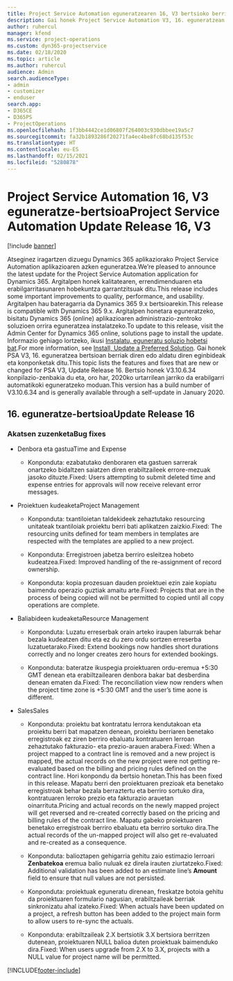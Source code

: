 ```yaml
---
title: Project Service Automation eguneratzearen 16, V3 bertsioko berrikuntzak edo aldaketak
description: Gai honek Project Service Automation V3, 16. eguneratzean erabilgarri dauden eginbideak eta konponketak ditu.
author: ruhercul
manager: kfend
ms.service: project-operations
ms.custom: dyn365-projectservice
ms.date: 02/18/2020
ms.topic: article
ms.author: ruhercul
audience: Admin
search.audienceType:
- admin
- customizer
- enduser
search.app:
- D365CE
- D365PS
- ProjectOperations
ms.openlocfilehash: 1f3bb4442ce1d06807f264003c930dbbee19a5c7
ms.sourcegitcommit: fa32b1893286f20271fa4ec4be8fc68bd135f53c
ms.translationtype: HT
ms.contentlocale: eu-ES
ms.lasthandoff: 02/15/2021
ms.locfileid: "5280878"
---
```

# <a name="project-service-automation-update-release-16-v3"></a><span data-ttu-id="8de79-103">Project Service Automation 16, V3 eguneratze-bertsioa</span><span class="sxs-lookup"><span data-stu-id="8de79-103">Project Service Automation Update Release 16, V3</span></span>

[!include [banner](../includes/psa-now-project-operations.md)]

<span data-ttu-id="8de79-104">Atseginez iragartzen dizuegu Dynamics 365 aplikaziorako Project Service Automation aplikazioaren azken eguneratzea.</span><span class="sxs-lookup"><span data-stu-id="8de79-104">We’re pleased to announce the latest update for the Project Service Automation application for Dynamics 365.</span></span> <span data-ttu-id="8de79-105">Argitalpen honek kalitatearen, errendimenduaren eta erabilgarritasunaren hobekuntza garrantzitsuak ditu.</span><span class="sxs-lookup"><span data-stu-id="8de79-105">This release includes some important improvements to quality, performance, and usability.</span></span>  <span data-ttu-id="8de79-106">Argitalpen hau bateragarria da Dynamics 365 9.x bertsioarekin.</span><span class="sxs-lookup"><span data-stu-id="8de79-106">This release is compatible with Dynamics 365 9.x.</span></span> <span data-ttu-id="8de79-107">Argitalpen honetara eguneratzeko, bisitatu Dynamics 365 (online) aplikazioaren administrazio-zentroko soluzioen orrira eguneratzea instalatzeko.</span><span class="sxs-lookup"><span data-stu-id="8de79-107">To update to this release, visit the Admin Center for Dynamics 365 online, solutions page to install the update.</span></span> <span data-ttu-id="8de79-108">Informazio gehiago lortzeko, ikusi [Instalatu, eguneratu soluzio hobetsi bat](https://docs.microsoft.com/dynamics365/project-service/upgrade-psa-home-page).</span><span class="sxs-lookup"><span data-stu-id="8de79-108">For more information, see [Install, Update a Preferred Solution](https://docs.microsoft.com/dynamics365/project-service/upgrade-psa-home-page).</span></span>
<span data-ttu-id="8de79-109">Gai honek PSA V3, 16. eguneratzea bertsioan berriak diren edo aldatu diren eginbideak eta konponketak ditu.</span><span class="sxs-lookup"><span data-stu-id="8de79-109">This topic lists the features and fixes that are new or changed for PSA V3, Update Release 16.</span></span> <span data-ttu-id="8de79-110">Bertsio honek V3.10.6.34 konpilazio-zenbakia du eta, oro har, 2020ko urtarrilean jarriko da erabilgarri automatikoki eguneratzeko moduan.</span><span class="sxs-lookup"><span data-stu-id="8de79-110">This version has a build number of V3.10.6.34 and is generally available through a self-update in January 2020.</span></span>


## <a name="update-release-16"></a><span data-ttu-id="8de79-111">16. eguneratze-bertsioa</span><span class="sxs-lookup"><span data-stu-id="8de79-111">Update Release 16</span></span>

### <a name="bug-fixes"></a><span data-ttu-id="8de79-112">Akatsen zuzenketa</span><span class="sxs-lookup"><span data-stu-id="8de79-112">Bug fixes</span></span>

-   <span data-ttu-id="8de79-113">Denbora eta gastua</span><span class="sxs-lookup"><span data-stu-id="8de79-113">Time and Expense</span></span>

    -   <span data-ttu-id="8de79-114">Konponduta: ezabatutako denboraren eta gastuen sarrerak onartzeko bidaltzen saiatzen diren erabiltzaileek errore-mezuak jasoko dituzte.</span><span class="sxs-lookup"><span data-stu-id="8de79-114">Fixed: Users attempting to submit deleted time and expense entries for approvals will now receive relevant error messages.</span></span>

-   <span data-ttu-id="8de79-115">Proiektuen kudeaketa</span><span class="sxs-lookup"><span data-stu-id="8de79-115">Project Management</span></span>

    -   <span data-ttu-id="8de79-116">Konponduta: txantiloietan taldekideek zehaztutako resourcing unitateak txantiloiak proiektu berri bati aplikatzen zaizkio.</span><span class="sxs-lookup"><span data-stu-id="8de79-116">Fixed: The resourcing units defined for team members in templates are respected with the templates are applied to a new project.</span></span>

    -   <span data-ttu-id="8de79-117">Konponduta: Erregistroen jabetza berriro esleitzea hobeto kudeatzea.</span><span class="sxs-lookup"><span data-stu-id="8de79-117">Fixed: Improved handling of the re-assignment of record ownership.</span></span>

    -   <span data-ttu-id="8de79-118">Konponduta: kopia prozesuan dauden proiektuei ezin zaie kopiatu baimendu operazio guztiak amaitu arte.</span><span class="sxs-lookup"><span data-stu-id="8de79-118">Fixed: Projects that are in the process of being copied will not be permitted to copied until all copy operations are complete.</span></span>

-   <span data-ttu-id="8de79-119">Baliabideen kudeaketa</span><span class="sxs-lookup"><span data-stu-id="8de79-119">Resource Management</span></span>

    -   <span data-ttu-id="8de79-120">Konponduta: Luzatu erreserbak orain arteko iraupen laburrak behar bezala kudeatzen ditu eta ez du zero ordu sortzen erreserba luzatuetarako.</span><span class="sxs-lookup"><span data-stu-id="8de79-120">Fixed: Extend bookings now handles short durations correctly and no longer creates zero hours for extended bookings.</span></span>

    -   <span data-ttu-id="8de79-121">Konponduta: bateratze ikuspegia proiektuaren ordu-eremua +5:30 GMT denean eta erabiltzailearen denbora bakar bat desberdina denean ematen da.</span><span class="sxs-lookup"><span data-stu-id="8de79-121">Fixed: The reconciliation view now renders when the project time zone is +5:30 GMT and the user’s time aone is different.</span></span>

-   <span data-ttu-id="8de79-122">Sales</span><span class="sxs-lookup"><span data-stu-id="8de79-122">Sales</span></span>

    -   <span data-ttu-id="8de79-123">Konponduta: proiektu bat kontratatu lerrora kendutakoan eta proiektu berri bat mapatzen denean, proiektu berriaren benetako erregistroak ez ziren berriro ebaluatu kontratuaren lerroan zehaztutako fakturazio- eta prezio-arauen arabera.</span><span class="sxs-lookup"><span data-stu-id="8de79-123">Fixed: When a project mapped to a contract line is removed and a new project is mapped, the actual records on the new project were not getting re-evaluated based on the billing and pricing rules defined on the contract line.</span></span> <span data-ttu-id="8de79-124">Hori konpondu da bertsio honetan.</span><span class="sxs-lookup"><span data-stu-id="8de79-124">This has been fixed in this release.</span></span> <span data-ttu-id="8de79-125">Mapatu berri den proiektuaren prezioak eta benetako erregistroak behar bezala berraztertu eta berriro sortuko dira, kontratuaren lerroko prezio eta fakturazio arauetan oinarrituta.</span><span class="sxs-lookup"><span data-stu-id="8de79-125">Pricing and actual records on the newly mapped project will get reversed and re-created correctly based on the pricing and billing rules of the contract line.</span></span> <span data-ttu-id="8de79-126">Mapatu gabeko proiektuaren benetako erregistroak berriro ebaluatu eta berriro sortuko dira.</span><span class="sxs-lookup"><span data-stu-id="8de79-126">The actual records of the un-mapped project will also get re-evaluated and re-created as a consequence.</span></span>

    -   <span data-ttu-id="8de79-127">Konponduta: balioztapen gehigarria gehitu zaio estimazio lerroari **Zenbatekoa** eremua balio nuluak ez direla irauten ziurtatzeko.</span><span class="sxs-lookup"><span data-stu-id="8de79-127">Fixed: Additional validation has been added to an estimate line’s **Amount** field to ensure that null values are not persisted.</span></span>

    -   <span data-ttu-id="8de79-128">Konponduta: proiektuak eguneratu direnean, freskatze botoia gehitu da proiektuaren formulario nagusian, erabiltzaileak berriak sinkronizatu ahal izateko.</span><span class="sxs-lookup"><span data-stu-id="8de79-128">Fixed: When actuals have been updated on a project, a refresh button has been added to the project main form to allow users to re-sync the actuals.</span></span>

    -   <span data-ttu-id="8de79-129">Konponduta: erabiltzaileak 2.X bertsiotik 3.X bertsiora berritzen dutenean, proiektuaren NULL balioa duten proiektuak baimenduko dira.</span><span class="sxs-lookup"><span data-stu-id="8de79-129">Fixed: When users upgrade from 2.X to 3.X, projects with a NULL value for project name will be permitted.</span></span>



[!INCLUDE[footer-include](../includes/footer-banner.md)]